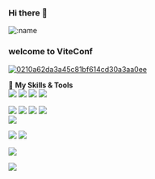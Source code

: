 ### Hi there 👋
<!-- <div align="right">
  <img src="https://github-readme-stats.vercel.app/api?username=JarhsonNing&show_icons=true" />
</div>
<div align="right">
  <img src="https://github-readme-stats.vercel.app/api/top-langs/?username=JarhsonNing&theme=dark&layout=compact" />
</div> -->

![:name](https://count.getloli.com/get/@:JarhsonNing)  
### welcome to ViteConf
[![0210a62da3a45c81bf614cd30a3aa0ee](https://github.com/JarhsonNing/JarhsonNing/assets/38233762/8df05e0c-fb7e-4959-b450-c5e2a2d4ae2c)](https://viteconf.org/23/tickets/JarhsonNing)

🌟 **My Skills & Tools**  
[![](https://img.shields.io/badge/-Python-3e74a2?style=flat-square&logo=Python&logoColor=fff)](https://www.python.org/)
[![](https://img.shields.io/badge/-Golang-007D9C?style=flat-square&logo=go&logoColor=fff)](https://golang.google.cn/)
[![](https://img.shields.io/badge/-JavaScript-f7e018?style=flat-square&logo=javascript&logoColor=white)](https://www.ecma-international.org/)
[![](https://img.shields.io/badge/-HTML5-E34F26?style=flat-square&logo=html5&logoColor=white)](https://html.spec.whatwg.org/)  

[![](https://img.shields.io/badge/-Linux-fcc624?style=flat-square&logo=linux&logoColor=white)](https://www.linuxfoundation.org/)
[![](https://img.shields.io/badge/-Git-f05032?style=flat-square&logo=git&logoColor=white)](https://git-scm.com/)
[![](https://img.shields.io/badge/-Docker-2496ED?style=flat-square&logo=docker&logoColor=ffffff)](https://www.docker.com/)
[![](https://img.shields.io/badge/-MySQL-4479A1?style=flat-square&logo=MySQL&logoColor=fff)](https://www.mysql.com/)  
[![](https://img.shields.io/badge/-MongoDB-4479A1?style=flat-square&logo=MongoDB&logoColor=fff)](https://www.mongodb.com/)

[![](https://img.shields.io/badge/IDE-Visual%20Studio%20Code-blue?style=flat-square&logo=visual-studio-code&logoColor=ffffff)](https://code.visualstudio.com/)
[![](https://img.shields.io/badge/IDE-Vim-019733?style=flat-square&logo=vim&logoColor=ffffff)](https://www.vim.org/)  

![](https://github-readme-stats.vercel.app/api/top-langs/?username=JarhsonNing&theme=dark&layout=compact)

![](https://github-readme-stats.vercel.app/api?username=JarhsonNing&show_icons=true)
